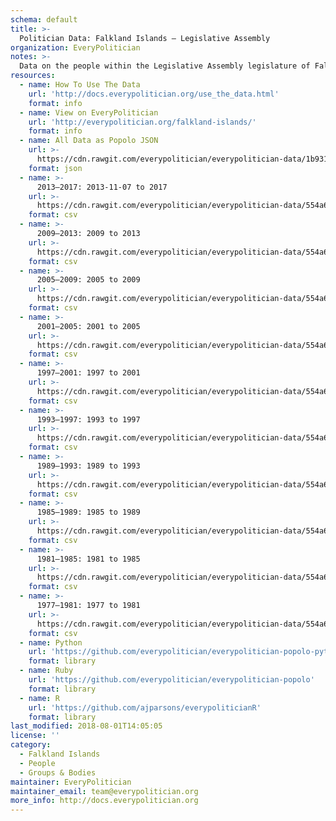 ```yaml
---
schema: default
title: >-
  Politician Data: Falkland Islands — Legislative Assembly
organization: EveryPolitician
notes: >-
  Data on the people within the Legislative Assembly legislature of Falkland Islands.
resources:
  - name: How To Use The Data
    url: 'http://docs.everypolitician.org/use_the_data.html'
    format: info
  - name: View on EveryPolitician
    url: 'http://everypolitician.org/falkland-islands/'
    format: info
  - name: All Data as Popolo JSON
    url: >-
      https://cdn.rawgit.com/everypolitician/everypolitician-data/1b9313339d9406fe2fbf9653e50ef396693e4050/data/Falkland_Islands/Assembly/ep-popolo-v1.0.json
    format: json
  - name: >-
      2013–2017: 2013-11-07 to 2017
    url: >-
      https://cdn.rawgit.com/everypolitician/everypolitician-data/554a6cb306153130ac5558e4c015471d63e57cb7/data/Falkland_Islands/Assembly/term-2013.csv
    format: csv
  - name: >-
      2009–2013: 2009 to 2013
    url: >-
      https://cdn.rawgit.com/everypolitician/everypolitician-data/554a6cb306153130ac5558e4c015471d63e57cb7/data/Falkland_Islands/Assembly/term-2009.csv
    format: csv
  - name: >-
      2005–2009: 2005 to 2009
    url: >-
      https://cdn.rawgit.com/everypolitician/everypolitician-data/554a6cb306153130ac5558e4c015471d63e57cb7/data/Falkland_Islands/Assembly/term-2005.csv
    format: csv
  - name: >-
      2001–2005: 2001 to 2005
    url: >-
      https://cdn.rawgit.com/everypolitician/everypolitician-data/554a6cb306153130ac5558e4c015471d63e57cb7/data/Falkland_Islands/Assembly/term-2001.csv
    format: csv
  - name: >-
      1997–2001: 1997 to 2001
    url: >-
      https://cdn.rawgit.com/everypolitician/everypolitician-data/554a6cb306153130ac5558e4c015471d63e57cb7/data/Falkland_Islands/Assembly/term-1997.csv
    format: csv
  - name: >-
      1993–1997: 1993 to 1997
    url: >-
      https://cdn.rawgit.com/everypolitician/everypolitician-data/554a6cb306153130ac5558e4c015471d63e57cb7/data/Falkland_Islands/Assembly/term-1993.csv
    format: csv
  - name: >-
      1989–1993: 1989 to 1993
    url: >-
      https://cdn.rawgit.com/everypolitician/everypolitician-data/554a6cb306153130ac5558e4c015471d63e57cb7/data/Falkland_Islands/Assembly/term-1989.csv
    format: csv
  - name: >-
      1985–1989: 1985 to 1989
    url: >-
      https://cdn.rawgit.com/everypolitician/everypolitician-data/554a6cb306153130ac5558e4c015471d63e57cb7/data/Falkland_Islands/Assembly/term-1985.csv
    format: csv
  - name: >-
      1981–1985: 1981 to 1985
    url: >-
      https://cdn.rawgit.com/everypolitician/everypolitician-data/554a6cb306153130ac5558e4c015471d63e57cb7/data/Falkland_Islands/Assembly/term-1981.csv
    format: csv
  - name: >-
      1977–1981: 1977 to 1981
    url: >-
      https://cdn.rawgit.com/everypolitician/everypolitician-data/554a6cb306153130ac5558e4c015471d63e57cb7/data/Falkland_Islands/Assembly/term-1977.csv
    format: csv
  - name: Python
    url: 'https://github.com/everypolitician/everypolitician-popolo-python'
    format: library
  - name: Ruby
    url: 'https://github.com/everypolitician/everypolitician-popolo'
    format: library
  - name: R
    url: 'https://github.com/ajparsons/everypoliticianR'
    format: library
last_modified: 2018-08-01T14:05:05
license: ''
category:
  - Falkland Islands
  - People
  - Groups & Bodies
maintainer: EveryPolitician
maintainer_email: team@everypolitician.org
more_info: http://docs.everypolitician.org
---
```

